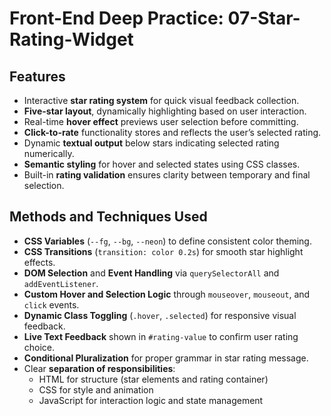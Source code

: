 # Front-End Deep Practice: 07-Star-Rating-Widget

## Features
- Interactive **star rating system** for quick visual feedback collection.  
- **Five-star layout**, dynamically highlighting based on user interaction.  
- Real-time **hover effect** previews user selection before committing.  
- **Click-to-rate** functionality stores and reflects the user’s selected rating.  
- Dynamic **textual output** below stars indicating selected rating numerically.  
- **Semantic styling** for hover and selected states using CSS classes.  
- Built-in **rating validation** ensures clarity between temporary and final selection.  

## Methods and Techniques Used
- **CSS Variables** (`--fg`, `--bg`, `--neon`) to define consistent color theming.  
- **CSS Transitions** (`transition: color 0.2s`) for smooth star highlight effects.  
- **DOM Selection** and **Event Handling** via `querySelectorAll` and `addEventListener`.  
- **Custom Hover and Selection Logic** through `mouseover`, `mouseout`, and `click` events.  
- **Dynamic Class Toggling** (`.hover`, `.selected`) for responsive visual feedback.  
- **Live Text Feedback** shown in `#rating-value` to confirm user rating choice.  
- **Conditional Pluralization** for proper grammar in star rating message.  
- Clear **separation of responsibilities**:  
  - HTML for structure (star elements and rating container)  
  - CSS for style and animation  
  - JavaScript for interaction logic and state management
